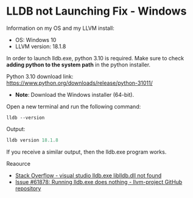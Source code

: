 # LLDB not Launching Fix - Windows
Information on my OS and my LLVM install:
- OS: Windows 10
- LLVM version: 18.1.8

In order to launch lldb.exe, python 3.10 is required. Make sure to check **adding python to the system path** in the python installer.

Python 3.10 download link: https://www.python.org/downloads/release/python-31011/
- **Note**: Download the Windows installer (64-bit).

Open a new terminal and run the following command: 
```
lldb --version
```

Output:
```powershell
lldb version 18.1.8
```

If you receive a similar output, then the lldb.exe program works.

Reaource
- [Stack Overflow - visual studio lldb.exe liblldb.dll not found](https://stackoverflow.com/questions/76520754/visual-studio-lldb-exe-liblldb-dll-not-found)
- [Issue #61878: Running lldb.exe does nothing - llvm-project GitHub repository](https://github.com/llvm/llvm-project/issues/61878)